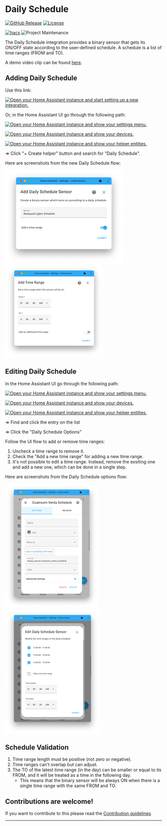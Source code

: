 # Daily Schedule

[![GitHub Release][releases-shield]][releases]
[![License][license-shield]](LICENSE)

[![hacs][hacsbadge]][hacs]
![Project Maintenance][maintenance-shield]

The Daily Schedule integration provides a binary sensor that gets its ON/OFF state according to the user-defined schedule.
A schedule is a list of time ranges (FROM and TO).

A demo video clip can be found [here](https://youtu.be/3cVtPPC3S4U).

## Adding Daily Schedule

Use this link:

[![Open your Home Assistant instance and start setting up a new integration.](https://my.home-assistant.io/badges/config_flow_start.svg)](https://my.home-assistant.io/redirect/config_flow_start/?domain=daily_schedule)

Or, in the Home Assistant UI go through the following path:

[![Open your Home Assistant instance and show your settings menu.](https://my.home-assistant.io/badges/config.svg)](https://my.home-assistant.io/redirect/config/)

[![Open your Home Assistant instance and show your devices.](https://my.home-assistant.io/badges/devices.svg)](https://my.home-assistant.io/redirect/devices/)

[![Open your Home Assistant instance and show your helper entities.](https://my.home-assistant.io/badges/helpers.svg)](https://my.home-assistant.io/redirect/helpers/)

=> Click "+ Create helper" button and search for "Daily Schedule".

Here are screenshots from the new Daily Schedule flow:

![New Daily Schedule Name](screenshots/new1.png)![New Daily Schedule Time Range](screenshots/new2.png)

## Editing Daily Schedule

In the Home Assistant UI go through the following path:

[![Open your Home Assistant instance and show your settings menu.](https://my.home-assistant.io/badges/config.svg)](https://my.home-assistant.io/redirect/config/)

[![Open your Home Assistant instance and show your devices.](https://my.home-assistant.io/badges/devices.svg)](https://my.home-assistant.io/redirect/devices/)

[![Open your Home Assistant instance and show your helper entities.](https://my.home-assistant.io/badges/helpers.svg)](https://my.home-assistant.io/redirect/helpers/)

=> Find and click the entry on the list

=> Click the "Daily Schedule Options"

Follow the UI flow to add or remove time ranges:
1) Uncheck a time range to remove it.
2) Check the "Add a new time range" for adding a new time range.
3) It's not possible to edit a time range. Instead, remove the exsiting one and add a new one, which can be done in a single step.

Here are screenshots from the Daily Schedule options flow:

![Edit Daily Schedule Dialog](screenshots/edit1.png)![Edit Daily Schedule Time Range](screenshots/edit2.png)

## Schedule Validation
1. Time range length must be positive (not zero or negative).
2. Time ranges can’t overlap but can adjust.
3. The TO of the latest time range (in the day) can be smaller or equal to its FROM, and it will be treated as a time in the following day.
    - This means that the binary sensor will be always ON when there is a single time range with the same FROM and TO.

## Contributions are welcome!

If you want to contribute to this please read the [Contribution guidelines](CONTRIBUTING.md)

<!---->

***

[hacs]: https://github.com/custom-components/hacs
[hacsbadge]: https://img.shields.io/badge/HACS-Custom-orange.svg?style=for-the-badge
[license-shield]: https://img.shields.io/github/license/amitfin/daily_schedule.svg?style=for-the-badge
[maintenance-shield]: https://img.shields.io/badge/maintainer-Amit%20Finkelstein%20%40amitfin-blue.svg?style=for-the-badge
[releases-shield]: https://img.shields.io/github/release/amitfin/daily_schedule.svg?style=for-the-badge
[releases]: https://github.com/amitfin/daily_schedule/releases

